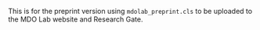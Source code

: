 This is for the preprint version using `mdolab_preprint.cls` to be uploaded to the MDO Lab website and Research Gate.